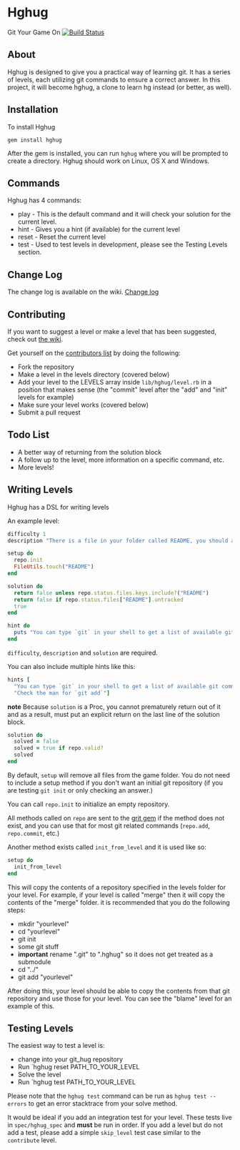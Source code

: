 # Hghug
Git Your Game On [![Build Status](https://travis-ci.org/Gazler/hghug.png?branch=master)](https://travis-ci.org/Gazler/hghug)

## About
Hghug is designed to give you a practical way of learning git.  It has a series of levels, each utilizing git commands to ensure a correct answer.
In this project, it will become hghug, a clone to learn hg instead (or better, as well).

## Installation
To install Hghug

    gem install hghug

After the gem is installed, you can run `hghug` where you will be prompted to create a directory.  Hghug should work on Linux, OS X and Windows.

## Commands

Hghug has 4 commands:

 * play - This is the default command and it will check your solution for the current level.
 * hint - Gives you a hint (if available) for the current level
 * reset - Reset the current level
 * test - Used to test levels in development, please see the Testing Levels section.

## Change Log

The change log is available on the wiki.  [Change log](https://github.com/Gazler/hghug/wiki/Change-Log)


## Contributing

If you want to suggest a level or make a level that has been suggested, check out [the wiki](https://github.com/Gazler/hghug/wiki).

 Get yourself on the [contributors list](https://github.com/Gazler/hghug/contributors) by doing the following:

 * Fork the repository
 * Make a level in the levels directory (covered below)
 * Add your level to the LEVELS array inside `lib/hghug/level.rb` in a position that makes sense (the "commit" level after the "add" and "init" levels for example)
 * Make sure your level works (covered below)
 * Submit a pull request

## Todo List

 * A better way of returning from the solution block
 * A follow up to the level, more information on a specific command, etc.
 * More levels!

## Writing Levels

Hghug has a DSL for writing levels

An example level:

```ruby
difficulty 1
description "There is a file in your folder called README, you should add it to your staging area"

setup do
  repo.init
  FileUtils.touch("README")
end

solution do
  return false unless repo.status.files.keys.include?("README")
  return false if repo.status.files["README"].untracked
  true
end

hint do
  puts "You can type `git` in your shell to get a list of available git commands"
end
```

 `difficulty`, `description` and `solution` are required.

You can also include multiple hints like this:

```ruby
hints [
  "You can type `git` in your shell to get a list of available git commands",
  "Check the man for `git add`"]
```

 **note** Because `solution` is a Proc, you cannot prematurely return out of it and as a result, must put an explicit return on the last line of the solution block.

```ruby
solution do
  solved = false
  solved = true if repo.valid?
  solved
end
```

 By default, `setup` will remove all files from the game folder.  You do not need to include a setup method if you don't want an initial git repository (if you are testing `git init` or only checking an answer.)

 You can call `repo.init` to initialize an empty repository.

 All methods called on `repo` are sent to the [grit gem](https://github.com/mojombo/grit) if the method does not exist, and you can use that for most git related commands (`repo.add`, `repo.commit`, etc.)


Another method exists called `init_from_level` and it is used like so:

```ruby
setup do
  init_from_level
end
```

This will copy the contents of a repository specified in the levels folder for your level.  For example, if your level is called "merge" then it will copy the contents of the "merge" folder.  it is recommended that you do the following steps:

 * mkdir "yourlevel"
 * cd "yourlevel"
 * git init
 * some git stuff
 * **important** rename ".git" to ".hghug" so it does not get treated as a submodule
 * cd "../"
 * git add "yourlevel"

After doing this, your level should be able to copy the contents from that git repository and use those for your level.  You can see the "blame" level for an example of this.

## Testing Levels

The easiest way to test a level is:

 * change into your git_hug repository
 * Run `hghug reset PATH_TO_YOUR_LEVEL
 * Solve the level
 * Run `hghug test PATH_TO_YOUR_LEVEL

Please note that the `hghug test` command can be run as `hghug test --errors` to get an error stacktrace from your solve method.

It would be ideal if you add an integration test for your level.  These tests live in `spec/hghug_spec` and **must** be run in order.  If you add a level but do not add a test, please add a simple `skip_level` test case similar to the `contribute` level.
